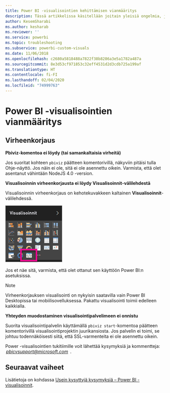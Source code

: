 ```yaml
---
title: Power BI -visualisointien kehittämisen vianmääritys
description: Tässä artikkelissa käsitellään joitain yleisiä ongelmia, joita saattaa ilmetä mukautetun Power BI -visualisoinnin kehittämisen tai luomisen aikana.
author: KesemSharabi
ms.author: kesharab
ms.reviewer: ''
ms.service: powerbi
ms.topic: troubleshooting
ms.subservice: powerbi-custom-visuals
ms.date: 11/06/2018
ms.openlocfilehash: c2680a5818488a7822f38b8286a3e5a1782a487a
ms.sourcegitcommit: 8e3d53cf971853c32eff4531d2d3cdb725a199af
ms.translationtype: HT
ms.contentlocale: fi-FI
ms.lasthandoff: 02/04/2020
ms.locfileid: "74999763"
---
```

# <a name="troubleshoot-power-bi-visuals"></a>Power BI -visualisointien vianmääritys

## <a name="debug"></a>Virheenkorjaus

**Pbiviz-komentoa ei löydy (tai samankaltaisia virheitä)**

Jos suoritat kohteen `pbiviz` päätteen komentorivillä, näkyviin pitäisi tulla Ohje-näyttö. Jos näin ei ole, sitä ei ole asennettu oikein. Varmista, että olet asentanut vähintään NodeJS 4.0 -version.

**Visualisoinnin virheenkorjausta ei löydy Visualisoinnit-välilehdestä**

Visualisoinnin virheenkorjaus on kehotekuvakkeen kaltainen **Visualisoinnit**-välilehdessä.

![Visualisoinnin valinta](media/power-bi-custom-visuals-troubleshoot/powerbi-developer-visual-selection.png)

Jos et näe sitä, varmista, että olet ottanut sen käyttöön Power BI:n asetuksissa.

> [!NOTE]
> Virheenkorjauksen visualisointi on nykyisin saatavilla vain Power BI Desktopissa tai mobiilisovelluksessa. Pakattu visualisointi toimii edelleen kaikkialla.

**Yhteyden muodostaminen visualisointipalvelimeen ei onnistu**

Suorita visualisointipalvelin käyttämällä `pbiviz start`-komentoa päätteen komentorivillä visualisointiprojektin juurikansiosta. Jos palvelin ei toimi, se johtuu todennäköisesti siitä, että SSL-varmenteita ei ole asennettu oikein.

Power -visualisointien tukitiimille voit lähettää kysymyksiä ja kommentteja:  *pbicvsupport@microsoft.com*  .

## <a name="next-steps"></a>Seuraavat vaiheet

Lisätietoja on kohdassa [Usein kysyttyjä kysymyksiä – Power BI -visualisoinnit](power-bi-custom-visuals-faq.md#organizational-power-bi-visuals).